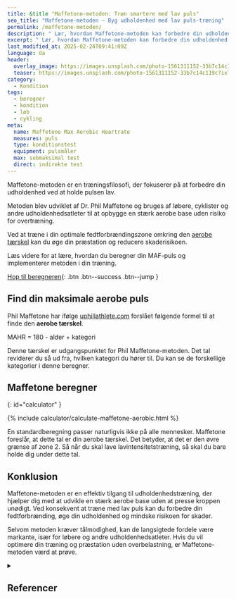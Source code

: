 ```yaml
---
title: &title "Maffetone-metoden: Træn smartere med lav puls"
seo_title: "Maffetone-metoden – Byg udholdenhed med lav puls-træning"
permalink: /maffetone-metoden/
description: " Lær, hvordan Maffetone-metoden kan forbedre din udholdenhed ved at træne i den optimale pulszone. Opdag fordelene ved lavintensitetstræning."
excerpt: " Lær, hvordan Maffetone-metoden kan forbedre din udholdenhed ved at træne i den optimale pulszone. Opdag fordelene ved lavintensitetstræning."
last_modified_at: 2025-02-24T09:41:09Z
language: da
header:
  overlay_image: https://images.unsplash.com/photo-1561311152-33b7c14c119c?ixlib=rb-4.0.3&ixid=M3wxMjA3fDB8MHxwaG90by1wYWdlfHx8fGVufDB8fHx8fA%3D%3D&fit=crop&h=630&w=1200&q=60
  teaser: https://images.unsplash.com/photo-1561311152-33b7c14c119c?ixlib=rb-4.0.3&ixid=M3wxMjA3fDB8MHxwaG90by1wYWdlfHx8fGVufDB8fHx8fA%3D%3D&auto=format&fit=crop&h=300&w=400&q=10
category:
  - Kondition
tags:
  - beregner
  - kondition
  - løb
  - cykling
meta:
  name: Maffetone Max Aerobic Heartrate
  measures: puls
  type: konditionstest
  equipment: pulsmåler
  max: submaksimal test
  direct: indirekte test
---
```


Maffetone-metoden er en træningsfilosofi, der fokuserer på at forbedre din udholdenhed ved at holde pulsen lav. 

Metoden blev udviklet af Dr. Phil Maffetone og bruges af løbere, cyklister og andre udholdenhedsatleter til at opbygge en stærk aerobe base uden risiko for overtræning.

Ved at træne i din optimale fedtforbrændingszone omkring den [aerobe tærskel](/aerobe-taerskel/) kan du øge din præstation og reducere skaderisikoen.

Læs videre for at lære, hvordan du beregner din MAF-puls og implementerer metoden i din træning.

[<i class='fas fa-calculator'></i> Hop til beregneren](#calculator){: .btn .btn--success .btn--jump }

## Find din maksimale aerobe puls

Phil Maffetone har ifølge [uphillathlete.com](https://uphillathlete.com/aerobic-anaerobic-threshold-self-assessment/) forslået følgende formel til at finde den **aerobe tærskel**.

MAHR = 180 - alder + kategori

Denne tærskel er udgangspunktet for Phil Maffetone-metoden. Det tal reviderer du så ud fra, hvilken kategori du hører til. Du kan se de forskellige kategorier i denne beregner.

## Maffetone beregner
{: id="calculator" }

{% include calculator/calculate-maffetone-aerobic.html %}

En standardberegning passer naturligvis ikke på alle mennesker. Maffetone foreslår, at dette tal er din aerobe tærskel. Det betyder, at det er den øvre grænse af zone 2. Så når du skal lave lavintensitetstræning, så skal du bare holde dig under dette tal.

## Konklusion

Maffetone-metoden er en effektiv tilgang til udholdenhedstræning, der hjælper dig med at udvikle en stærk aerobe base uden at presse kroppen unødigt. Ved konsekvent at træne med lav puls kan du forbedre din fedtforbrænding, øge din udholdenhed og mindske risikoen for skader.

Selvom metoden kræver tålmodighed, kan de langsigtede fordele være markante, især for løbere og andre udholdenhedsatleter. Hvis du vil optimere din træning og præstation uden overbelastning, er Maffetone-metoden værd at prøve.

<details markdown="1" class="references">
  <summary><h2 id="references">Referencer</h2></summary>

- [The MAF 180 Formula: Heart-rate monitoring for real aerobic training](https://philmaffetone.com/180-formula/)
</details>